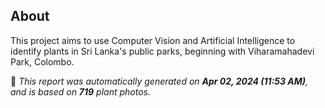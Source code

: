 ## About

This project aims to use Computer Vision and Artificial Intelligence to identify plants in Sri Lanka's public parks, beginning with Viharamahadevi Park, Colombo.

🤖 *This report was automatically generated on  **Apr 02, 2024 (11:53 AM)**, and is based on **719** plant photos.*
